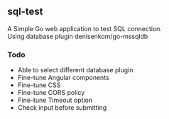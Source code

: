 ## sql-test

A Simple Go web application to test SQL connection. <br>
Using database plugin denisenkom/go-mssqldb <br>

### Todo

- Able to select different database plugin
- Fine-tune Angular components
- Fine-tune CSS
- Fine-tune CORS policy
- Fine-tune Timeout option
- Check input before submitting
